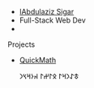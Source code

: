- [lAbdulaziz Sigar](https://www.linkedin.com/in/aziz-sigar-5009611b2/)
- Full-Stack Web Dev
- 
Projects
- [QuickMath](https://azizsigar.github.io/randomquickmath/)











    





   𐱃𐰀𐰣𐰺𐰃 𐰋𐰃𐰔𐰃 𐰴𐰆𐰺𐰽𐰣  



